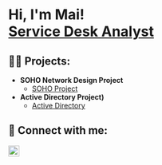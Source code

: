<h1>Hi, I'm Mai! <br/><a href="https://www.linkedin.com/in/maihmoua/">Service Desk Analyst</a></h1>

<h2>👨‍💻 Projects:</h2>

- <b>SOHO Network Design Project</b>
  - [SOHO Project](https://github.com/mmoua02/SOHO-Network-Design-Project/tree/main)
- <b>Active Directory Project)</b>
  - [Active Directory](https://github.com/mmoua02/Active-Directory) <b><i></b></i>


<h2> 🤳 Connect with me:</h2>


[<img align="left" alt="JoshMadakor | LinkedIn" width="22px" src="https://cdn.jsdelivr.net/npm/simple-icons@v3/icons/linkedin.svg" />][linkedin]

[linkedin]: https://linkedin.com/in/maihmoua

<!--
**joshmadakor1/joshmadakor1** is a ✨ _special_ ✨ repository because its `README.md` (this file) appears on your GitHub profile.

Here are some ideas to get you started:

- 🔭 I’m currently working on ...
- 🌱 I’m currently learning ...
- 👯 I’m looking to collaborate on ...
- 🤔 I’m looking for help with ...
- 💬 Ask me about ...
- 📫 How to reach me: ...
- 😄 Pronouns: ...
- ⚡ Fun fact: ...
-->
